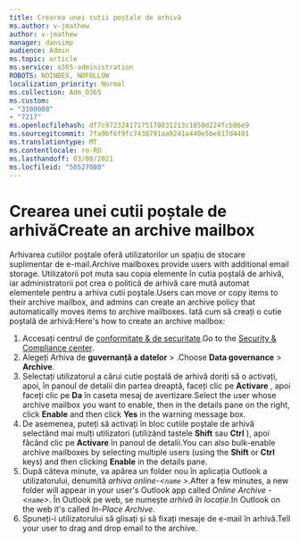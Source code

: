 ```yaml
---
title: Crearea unei cutii poștale de arhivă
ms.author: v-jmathew
author: v-jmathew
manager: dansimp
audience: Admin
ms.topic: article
ms.service: o365-administration
ROBOTS: NOINDEX, NOFOLLOW
localization_priority: Normal
ms.collection: Adm_O365
ms.custom:
- "3100008"
- "7217"
ms.openlocfilehash: df7c97232417175178031213c1050d224fcb86e9
ms.sourcegitcommit: 7fa9bf6f9fc7438791aa9241a440e5be817d4401
ms.translationtype: MT
ms.contentlocale: ro-RO
ms.lasthandoff: 03/08/2021
ms.locfileid: "50527080"
---
```

# <a name="create-an-archive-mailbox"></a><span data-ttu-id="1eda6-102">Crearea unei cutii poștale de arhivă</span><span class="sxs-lookup"><span data-stu-id="1eda6-102">Create an archive mailbox</span></span>

<span data-ttu-id="1eda6-103">Arhivarea cutiilor poștale oferă utilizatorilor un spațiu de stocare suplimentar de e-mail.</span><span class="sxs-lookup"><span data-stu-id="1eda6-103">Archive mailboxes provide users with additional email storage.</span></span> <span data-ttu-id="1eda6-104">Utilizatorii pot muta sau copia elemente în cutia poștală de arhivă, iar administratorii pot crea o politică de arhivă care mută automat elementele pentru a arhiva cutii poștale.</span><span class="sxs-lookup"><span data-stu-id="1eda6-104">Users can move or copy items to their archive mailbox, and admins can create an archive policy that automatically moves items to archive mailboxes.</span></span> <span data-ttu-id="1eda6-105">Iată cum să creați o cutie poștală de arhivă:</span><span class="sxs-lookup"><span data-stu-id="1eda6-105">Here's how to create an archive mailbox:</span></span>

1. <span data-ttu-id="1eda6-106">Accesați centrul de [conformitate & de securitate]( https://go.microsoft.com/fwlink/p/?linkid=2077143).</span><span class="sxs-lookup"><span data-stu-id="1eda6-106">Go to the [Security & Compliance center]( https://go.microsoft.com/fwlink/p/?linkid=2077143).</span></span>
2. <span data-ttu-id="1eda6-107">Alegeți Arhiva de **guvernanță a datelor**  >  .</span><span class="sxs-lookup"><span data-stu-id="1eda6-107">Choose **Data governance** > **Archive**.</span></span>
3. <span data-ttu-id="1eda6-108">Selectați utilizatorul a cărui cutie poștală de arhivă doriți să o activați, apoi, în panoul de detalii din partea dreaptă, faceți clic pe **Activare** , apoi faceți clic pe **Da** în caseta mesaj de avertizare.</span><span class="sxs-lookup"><span data-stu-id="1eda6-108">Select the user whose archive mailbox you want to enable, then in the details pane on the right, click **Enable** and then click **Yes** in the warning message box.</span></span>
4. <span data-ttu-id="1eda6-109">De asemenea, puteți să activați în bloc cutiile poștale de arhivă selectând mai mulți utilizatori (utilizând tastele **Shift** sau **Ctrl** ), apoi făcând clic pe **Activare** în panoul de detalii.</span><span class="sxs-lookup"><span data-stu-id="1eda6-109">You can also bulk-enable archive mailboxes by selecting multiple users (using the **Shift** or **Ctrl** keys) and then clicking **Enable** in the details pane.</span></span>
5. <span data-ttu-id="1eda6-110">După câteva minute, va apărea un folder nou în aplicația Outlook a utilizatorului, denumită *arhiva online-<`name` >*.</span><span class="sxs-lookup"><span data-stu-id="1eda6-110">After a few minutes, a new folder will appear in your user's Outlook app called *Online Archive - <`name`>*.</span></span> <span data-ttu-id="1eda6-111">În Outlook pe web, se numește *arhivă în locație*.</span><span class="sxs-lookup"><span data-stu-id="1eda6-111">In Outlook on the web it's called *In-Place Archive*.</span></span>
6. <span data-ttu-id="1eda6-112">Spuneți-i utilizatorului să glisați și să fixați mesaje de e-mail în arhivă.</span><span class="sxs-lookup"><span data-stu-id="1eda6-112">Tell your user to drag and drop email to the archive.</span></span>
